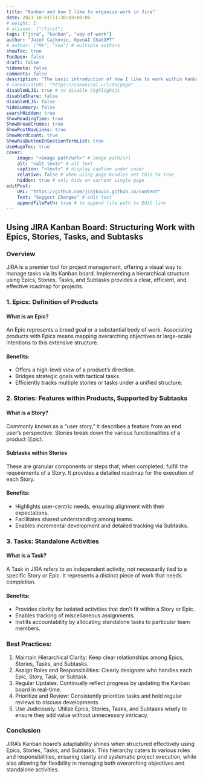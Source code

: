 ```yaml
---
title: "Kanban and how I like to organize work in Jira"
date: 2023-10-01T11:30:03+00:00
# weight: 1
# aliases: ["/first"]
tags: ["jira", "kanban", "way-of-work"]
author: "Jozef Cajkovic, OpenAI ChatGPT"
# author: ["Me", "You"] # multiple authors
showToc: true
TocOpen: false
draft: false
hidemeta: false
comments: false
description: "The basic introduction of how I like to work within Kanban framework and structure my work using Jira."
# canonicalURL: "https://canonical.url/to/page"
disableHLJS: true # to disable highlightjs
disableShare: false
disableHLJS: false
hideSummary: false
searchHidden: true
ShowReadingTime: true
ShowBreadCrumbs: true
ShowPostNavLinks: true
ShowWordCount: true
ShowRssButtonInSectionTermList: true
UseHugoToc: true
cover:
    image: "<image path/url>" # image path/url
    alt: "<alt text>" # alt text
    caption: "<text>" # display caption under cover
    relative: false # when using page bundles set this to true
    hidden: true # only hide on current single page
editPost:
    URL: "https://github.com/jcajkovic.github.io/content"
    Text: "Suggest Changes" # edit text
    appendFilePath: true # to append file path to Edit link
---
```


## Using JIRA Kanban Board: Structuring Work with Epics, Stories, Tasks, and Subtasks

### Overview
JIRA is a premier tool for project management, offering a visual way to manage tasks via its Kanban board. Implementing a hierarchical structure using Epics, Stories, Tasks, and Subtasks provides a clear, efficient, and effective roadmap for projects.

### 1. Epics: Definition of Products

#### What is an Epic?
An Epic represents a broad goal or a substantial body of work. Associating products with Epics means mapping overarching objectives or large-scale intentions to this extensive structure.

#### Benefits:

- Offers a high-level view of a product’s direction.
- Bridges strategic goals with tactical tasks.
- Efficiently tracks multiple stories or tasks under a unified structure.

### 2. Stories: Features within Products, Supported by Subtasks

#### What is a Story?

Commonly known as a “user story,” it describes a feature from an end user’s perspective. Stories break down the various functionalities of a product (Epic).

#### Subtasks within Stories

These are granular components or steps that, when completed, fulfill the requirements of a Story. It provides a detailed roadmap for the execution of each Story.

#### Benefits:
- Highlights user-centric needs, ensuring alignment with their expectations.
- Facilitates shared understanding among teams.
- Enables incremental development and detailed tracking via Subtasks.

### 3. Tasks: Standalone Activities

#### What is a Task?

A Task in JIRA refers to an independent activity, not necessarily tied to a specific Story or Epic. It represents a distinct piece of work that needs completion.
#### Benefits:

- Provides clarity for isolated activities that don’t fit within a Story or Epic.
- Enables tracking of miscellaneous assignments.
- Instills accountability by allocating standalone tasks to particular team members.

### Best Practices:

1. Maintain Hierarchical Clarity: Keep clear relationships among Epics, Stories, Tasks, and Subtasks.
2. Assign Roles and Responsibilities: Clearly designate who handles each Epic, Story, Task, or Subtask.
3. Regular Updates: Continually reflect progress by updating the Kanban board in real-time.
4. Prioritize and Review: Consistently prioritize tasks and hold regular reviews to discuss developments.
5. Use Judiciously: Utilize Epics, Stories, Tasks, and Subtasks wisely to ensure they add value without unnecessary intricacy.

### Conclusion

JIRA’s Kanban board’s adaptability shines when structured effectively using Epics, Stories, Tasks, and Subtasks. This hierarchy caters to various roles and responsibilities, ensuring clarity and systematic project execution, while also allowing for flexibility in managing both overarching objectives and standalone activities.